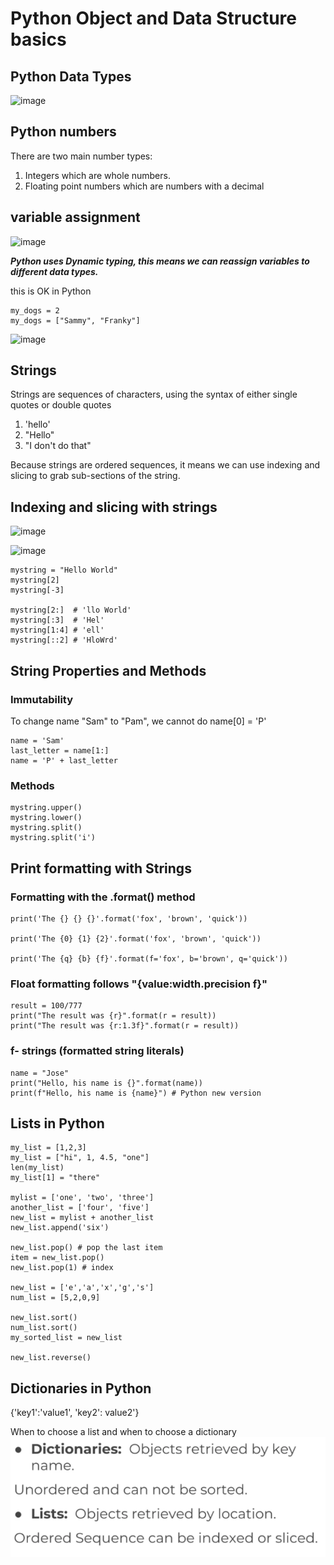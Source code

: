 # Python Object and Data Structure basics 


## Python Data Types

![image](https://user-images.githubusercontent.com/40484282/143388208-ef118faf-13d7-4bd3-a5b9-682c9d98b3fc.png)

## Python numbers

There are two main number types:
1. Integers which are whole numbers.
2. Floating point numbers which are numbers with a decimal

## variable assignment

![image](https://user-images.githubusercontent.com/40484282/143388807-9251291a-60a9-439e-80c5-251c9239b61b.png)

***Python uses Dynamic typing, this means we can reassign variables to different data types.***

this is OK in Python
```
my_dogs = 2
my_dogs = ["Sammy", "Franky"]
```

![image](https://user-images.githubusercontent.com/40484282/143390318-127ccb2d-b0a6-4ed4-8348-51e002bd374c.png)

## Strings

Strings are sequences of characters, using the syntax of either single quotes or double quotes
1. 'hello'
2. "Hello"
3. "I don't do that"

Because strings are ordered sequences, it means we can use indexing and slicing to grab sub-sections of the string.

## Indexing and slicing with strings

![image](https://user-images.githubusercontent.com/40484282/143390975-af6351d2-f576-442d-9a15-f2756c1a3967.png)

![image](https://user-images.githubusercontent.com/40484282/143391220-ae511a9d-b23e-4d86-9cf0-a8978b542a87.png)

```
mystring = "Hello World"
mystring[2]
mystring[-3]

mystring[2:]  # 'llo World'
mystring[:3]  # 'Hel'
mystring[1:4] # 'ell'
mystring[::2] # 'HloWrd'
```

## String Properties and Methods


### Immutability
To change name "Sam" to "Pam", we cannot do name[0] = 'P'

```
name = 'Sam'
last_letter = name[1:]
name = 'P' + last_letter
```

### Methods

```
mystring.upper()
mystring.lower()
mystring.split()
mystring.split('i')

```

## Print formatting with Strings

### Formatting with the .format() method

```
print('The {} {} {}'.format('fox', 'brown', 'quick'))

print('The {0} {1} {2}'.format('fox', 'brown', 'quick'))

print('The {q} {b} {f}'.format(f='fox', b='brown', q='quick'))
```

### Float formatting follows "{value:width.precision f}"
```
result = 100/777
print("The result was {r}".format(r = result))
print("The result was {r:1.3f}".format(r = result))
```

### f- strings (formatted string literals)
```
name = "Jose"
print("Hello, his name is {}".format(name))
print(f"Hello, his name is {name}") # Python new version
```

## Lists in Python

```
my_list = [1,2,3]
my_list = ["hi", 1, 4.5, "one"]
len(my_list)
my_list[1] = "there"

mylist = ['one', 'two', 'three']
another_list = ['four', 'five']
new_list = mylist + another_list
new_list.append('six')

new_list.pop() # pop the last item
item = new_list.pop()
new_list.pop(1) # index

new_list = ['e','a','x','g','s']
num_list = [5,2,0,9]

new_list.sort()
num_list.sort()
my_sorted_list = new_list

new_list.reverse()
```

## Dictionaries in Python

{'key1':'value1', 'key2': value2'}

When to choose a list and when to choose a dictionary
![different](./DictList.png)
